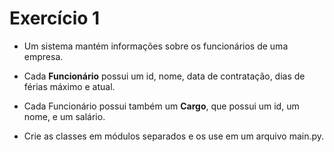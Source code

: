 # Exercício 1

- Um sistema mantém informações sobre os funcionários de uma empresa.

- Cada **Funcionário** possui um id, nome, data de contratação, dias de férias máximo e atual.

- Cada Funcionário possui também um **Cargo**, que possui um id, um nome, e um salário.

- Crie as classes em módulos separados e os use em um arquivo main.py.
